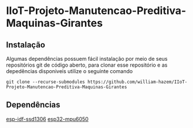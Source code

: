 # IIoT-Projeto-Manutencao-Preditiva-Maquinas-Girantes

## Instalação

Algumas dependências possuem fácil instalação por meio de seus repositórios git de código aberto, 
para clonar esse repositório e as depedências disponiveis utilize o seguinte comando
```
git clone --recurse-submodules https://github.com/william-hazem/IIoT-Projeto-Manutencao-Preditiva-Maquinas-Girantes
```

## Dependências
[esp-idf-ssd1306](https://github.com/nopnop2002/esp-idf-ssd1306)
[esp32-mpu6050](https://github.com/gabrielbvicari/esp32-mpu6050)
